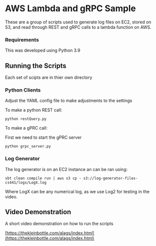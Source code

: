 
# AWS Lambda and gRPC Sample

These are a group of scripts used to generate log files on EC2, stored on S3, and read through REST and gRPC calls to a lambda function on AWS.

### Requirements

This was developed using Python 3.9


## Running the Scripts

Each set of scipts are in thier own directory

### Python Clients

Adjust the YAML config file to make adjustments to the settings

To make a python REST call:

`python restQuery.py`

To make a gPRC call:

First we need to start the gPRC server

`python grpc_server.py`

### Log Generator

The log generator is on an EC2 instance an can be ran using:

`sbt clean compile run | aws s3 cp - s3://log-generator-files-cs441/logs/LogX.log`

Where LogX can be any numerical log, as we use Log2 for testing in the video.

## Video Demonstration

A short video demonstration on how to run the scripts

[https://thekleinbottle.com/alags/index.html](https://thekleinbottle.com/alags/index.html)
